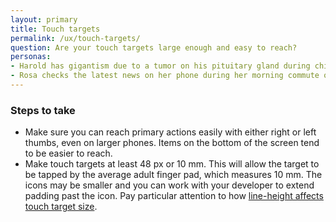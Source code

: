 ```yaml
---
layout: primary
title: Touch targets
permalink: /ux/touch-targets/
question: Are your touch targets large enough and easy to reach?
personas:
- Harold has gigantism due to a tumor on his pituitary gland during childhood. He has very large hands which makes small links, or links that are too close together difficult to tap on his phone. 
- Rosa checks the latest news on her phone during her morning commute on a jostling bus, often while sipping from the coffee cup in her other hand.
---
```


### Steps to take
- Make sure you can reach primary actions easily with either right or left thumbs, even on larger phones. Items on the bottom of the screen tend to be easier to reach.
- Make touch targets at least 48 px or 10 mm. This will allow the target to be tapped by the average adult finger pad, which measures 10 mm. The icons may be smaller and you can work with your developer to extend padding past the icon. Pay particular attention to how [line-height affects touch target size](http://www.3needs.org/en/testing/target-size.html).
